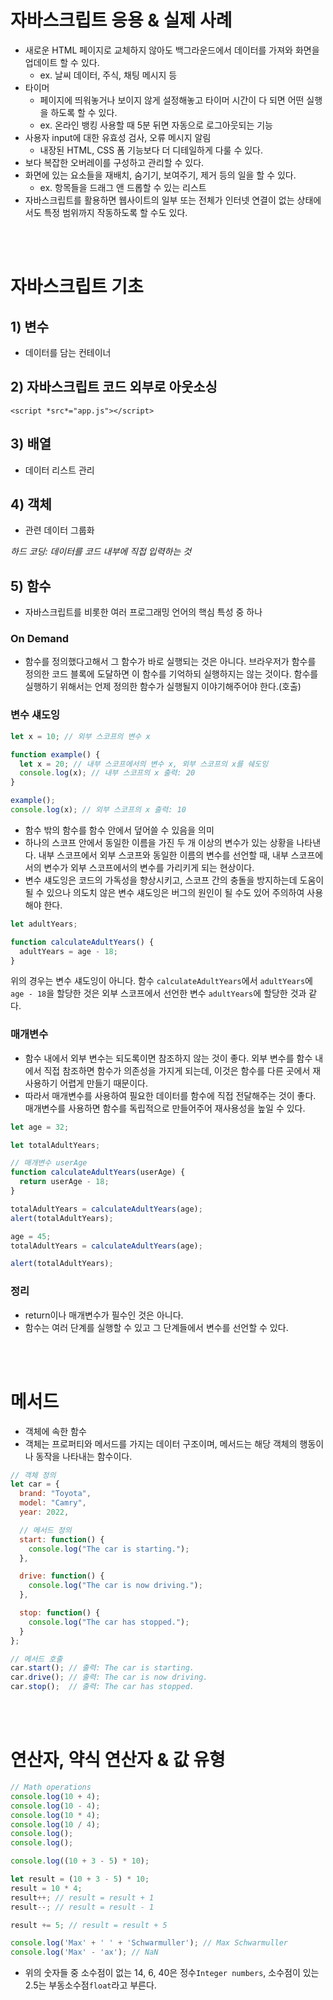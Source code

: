 # 자바스크립트 응용 & 실제 사례

- 새로운 HTML 페이지로 교체하지 않아도 백그라운드에서 데이터를 가져와 화면을 업데이트 할 수 있다.
    - ex. 날씨 데이터, 주식, 채팅 메시지 등
- 타이머
    - 페이지에 띄워놓거나 보이지 않게 설정해놓고 타이머 시간이 다 되면 어떤 실행을 하도록 할 수 있다.
    - ex. 온라인 뱅킹 사용할 때 5분 뒤면 자동으로 로그아웃되는 기능
- 사용자 input에 대한 유효성 검사, 오류 메시지 알림
    - 내장된 HTML, CSS 폼 기능보다 더 디테일하게 다룰 수 있다.
- 보다 복잡한 오버레이를 구성하고 관리할 수 있다.
- 화면에 있는 요소들을 재배치, 숨기기, 보여주기, 제거 등의 일을 할 수 있다.
    - ex. 항목들을 드래그 앤 드롭할 수 있는 리스트
- 자바스크립트를 활용하면 웹사이트의 일부 또는 전체가 인터넷 연결이 없는 상태에서도 특정 범위까지 작동하도록 할 수도 있다.

<br />
<br />

# 자바스크립트 기초

## 1) 변수

- 데이터를 담는 컨테이너

## 2) 자바스크립트 코드 외부로 아웃소싱

`<script *src*="app.js"></script>`

## 3) 배열

- 데이터 리스트 관리

## 4) 객체

- 관련 데이터 그룹화

*하드 코딩: 데이터를 코드 내부에 직접 입력하는 것*

## 5) 함수

- 자바스크립트를 비롯한 여러 프로그래밍 언어의 핵심 특성 중 하나

### On Demand

- 함수를 정의했다고해서 그 함수가 바로 실행되는 것은 아니다. 브라우저가 함수를 정의한 코드 블록에 도달하면 이 함수를 기억하되 실행하지는 않는 것이다. 함수를 실행하기 위해서는 언제 정의한 함수가 실행될지 이야기해주어야 한다.(호출)

### 변수 섀도잉

```jsx
let x = 10; // 외부 스코프의 변수 x

function example() {
  let x = 20; // 내부 스코프에서의 변수 x, 외부 스코프의 x를 쉐도잉
  console.log(x); // 내부 스코프의 x 출력: 20
}

example();
console.log(x); // 외부 스코프의 x 출력: 10
```

- 함수 밖의 함수를 함수 안에서 덮어쓸 수 있음을 의미
- 하나의 스코프 안에서 동일한 이름을 가진 두 개 이상의 변수가 있는 상황을 나타낸다. 내부 스코프에서 외부 스코프와 동일한 이름의 변수를 선언할 때, 내부 스코프에서의 변수가 외부 스코프에서의 변수를 가리키게 되는 현상이다.
- 변수 섀도잉은 코드의 가독성을 향상시키고, 스코프 간의 충돌을 방지하는데 도움이 될 수 있으나 의도치 않은 변수 섀도잉은 버그의 원인이 될 수도 있어 주의하여 사용해야 한다.

```jsx
let adultYears;

function calculateAdultYears() {
  adultYears = age - 18;
}
```

위의 경우는 변수 섀도잉이 아니다. 함수 `calculateAdultYears`에서 `adultYears`에 `age - 18`을 할당한 것은 외부 스코프에서 선언한 변수 `adultYears`에 할당한 것과 같다.

### 매개변수

- 함수 내에서 외부 변수는 되도록이면 참조하지 않는 것이 좋다. 외부 변수를 함수 내에서 직접 참조하면 함수가 의존성을 가지게 되는데, 이것은 함수를 다른 곳에서 재사용하기 어렵게 만들기 때문이다.
- 따라서 매개변수를 사용하여 필요한 데이터를 함수에 직접 전달해주는 것이 좋다. 매개변수를 사용하면 함수를 독립적으로 만들어주어 재사용성을 높일 수 있다.

```jsx
let age = 32;

let totalAdultYears;

// 매개변수 userAge
function calculateAdultYears(userAge) {
  return userAge - 18;
}

totalAdultYears = calculateAdultYears(age);
alert(totalAdultYears);

age = 45;
totalAdultYears = calculateAdultYears(age);

alert(totalAdultYears);
```

### 정리

- return이나 매개변수가 필수인 것은 아니다.
- 함수는 여러 단계를 실행할 수 있고 그 단계들에서 변수를 선언할 수 있다.

<br />
<br />

# 메서드

- 객체에 속한 함수
- 객체는 프로퍼티와 메서드를 가지는 데이터 구조이며, 메서드는 해당 객체의 행동이나 동작을 나타내는 함수이다.

```jsx
// 객체 정의
let car = {
  brand: "Toyota",
  model: "Camry",
  year: 2022,

  // 메서드 정의
  start: function() {
    console.log("The car is starting.");
  },

  drive: function() {
    console.log("The car is now driving.");
  },

  stop: function() {
    console.log("The car has stopped.");
  }
};

// 메서드 호출
car.start(); // 출력: The car is starting.
car.drive(); // 출력: The car is now driving.
car.stop();  // 출력: The car has stopped.
```

<br />
<br />

# 연산자, 약식 연산자 & 값 유형

```jsx
// Math operations
console.log(10 + 4);
console.log(10 - 4);
console.log(10 * 4);
console.log(10 / 4);
console.log();
console.log();

console.log((10 + 3 - 5) * 10);

let result = (10 + 3 - 5) * 10;
result = 10 * 4;
result++; // result = result + 1
result--; // result = result - 1

result += 5; // result = result + 5

console.log('Max' + ' ' + 'Schwarmuller'); // Max Schwarmuller
console.log('Max' - 'ax'); // NaN
```

- 위의 숫자들 중 소수점이 없는 14, 6, 40은 정수`Integer numbers`, 소수점이 있는 2.5는 부동소수점`float`라고 부른다.

<br />